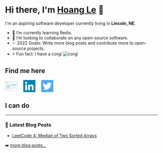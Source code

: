# Hi there, I'm [Hoang Le](https://hoangple.me) 👋

I'm an aspiring software developer currently living in **Lincoln, NE**.

- 🌱 I’m currently learning Redis.
- 🤝 I’m looking to collaborate on any open-source software.
- ✨ 2022 Goals: Write more blog posts and contribute more to open-source projects.
- ⚡ Fun fact: I have a corgi <span><img src='https://cdn-icons.flaticon.com/png/512/2172/premium/2172036.png?token=exp=1646847856~hmac=76320fa06298c658b3c26ce2aca2a5f7' width='20' alt='corgi'></span>

## Find me here

[<img src='./assets/browser-website-svgrepo-com.svg' width='40'/>](https://hoangple.me)&nbsp;&nbsp;&nbsp;&nbsp;
[<img src='./assets/linkedin-svgrepo-com.svg' width='40' />](https://www.linkedin.com/in/hoangp-le21/)&nbsp;&nbsp;&nbsp;&nbsp;
[<img src='./assets/twitter-svgrepo-com.svg' width='40'/>](https://twitter.com/hoangple21)&nbsp;&nbsp;&nbsp;&nbsp;

## I can do

---

### 📖 Latest Blog Posts

- [LeetCode 4: Median of Two Sorted Arrays](https://www.hoangple.me/blog/leet-code-4-median-of-two-sorted-arrays)

➡️ [more blog posts...](https://hoangple.me/blog)
